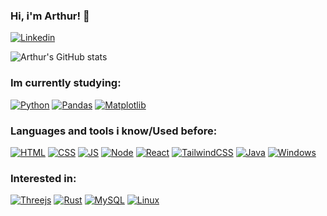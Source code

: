 
### Hi, i'm Arthur! 👋
[![Linkedin](https://img.shields.io/badge/LinkedIn-0077B5?style=for-the-badge&logo=linkedin&logoColor=white)](https://www.linkedin.com/in/arthur-albuquerque-pereira-72549a295/)

![Arthur's GitHub stats](https://github-readme-stats.vercel.app/api?username=SrDoppelganger&show_icons=true&theme=tokyonight)

### Im currently studying:

[![Python](https://img.shields.io/badge/python-3670A0?style=for-the-badge&logo=python&logoColor=ffdd54)]()
[![Pandas](https://img.shields.io/badge/pandas-%23150458.svg?style=for-the-badge&logo=pandas&logoColor=white)]()
[![Matplotlib](https://img.shields.io/badge/Matplotlib-%23ffffff.svg?style=for-the-badge&logo=Matplotlib&logoColor=black)]()

### Languages and tools i know/Used before:

[![HTML](https://img.shields.io/badge/HTML5-E34F26?style=for-the-badge&logo=html5&logoColor=white)]()
[![CSS](https://img.shields.io/badge/CSS3-1572B6?style=for-the-badge&logo=css3&logoColor=whit)]()
[![JS](https://img.shields.io/badge/JavaScript-F7DF1E?style=for-the-badge&logo=javascript&logoColor=black)]()
[![Node](https://img.shields.io/badge/Node.js-43853D?style=for-the-badge&logo=node.js&logoColor=white)]()
[![React](https://img.shields.io/badge/React-20232A?style=for-the-badge&logo=react&logoColor=61DAFB)]()
[![TailwindCSS](https://img.shields.io/badge/tailwindcss-%2338B2AC.svg?style=for-the-badge&logo=tailwind-css&logoColor=white)]()
[![Java](https://img.shields.io/badge/java-%23ED8B00.svg?style=for-the-badge&logo=openjdk&logoColor=white)]()
[![Windows](https://img.shields.io/badge/Windows-0078D6?style=for-the-badge&logo=windows&logoColor=white)]()

### Interested in:

[![Threejs](https://img.shields.io/badge/threejs-black?style=for-the-badge&logo=three.js&logoColor=white)]()
[![Rust](https://img.shields.io/badge/rust-%23000000.svg?style=for-the-badge&logo=rust&logoColor=white)]()
[![MySQL](https://img.shields.io/badge/MySQL-00000F?style=for-the-badge&logo=mysql&logoColor=white)]()
[![Linux](https://img.shields.io/badge/Linux-FCC624?style=for-the-badge&logo=linux&logoColor=black)]()




